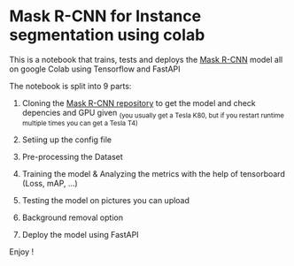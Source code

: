 # Mask R-CNN for Instance segmentation using colab
This is a notebook that trains, tests and deploys the [Mask R-CNN](https://arxiv.org/abs/1703.06870) model all on google Colab using Tensorflow and FastAPI

The notebook is split into 9 parts:

1. Cloning the [Mask R-CNN repository](https://github.com/matterport/Mask_RCNN) to get the model and check depencies and GPU given <sub>(you usually get a Tesla K80, but if you restart runtime multiple times you can get a Tesla T4) </sub>

2. Setiing up the config file

3. Pre-processing the Dataset

4. Training the model & Analyzing the metrics with the help of tensorboard (Loss, mAP, ...)

5. Testing the model on pictures you can upload 

6. Background removal option

7. Deploy the model using FastAPI

Enjoy !
